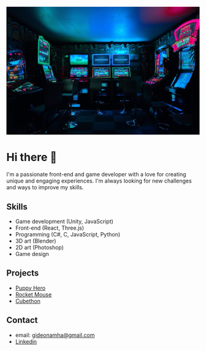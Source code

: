 ![Cover](https://github.com/GideonAmhaG/GideonAmhaG/blob/main/carl-raw-m3hn2Kn5Bns-unsplash-min-min-compressed-min.jpg)

# Hi there 👋

I'm a passionate front-end and game developer with a love for creating unique and engaging experiences. I'm always looking for new challenges and ways to improve my skills.

## Skills
* Game development (Unity, JavaScript)
* Front-end (React, Three.js)
* Programming (C#, C, JavaScript, Python)
* 3D art (Blender)
* 2D art (Photoshop)
* Game design

## Projects
* [Puppy Hero](https://games.puppyhero.geotechapps.com/)
* [Rocket Mouse](https://github.com/GideonAmhaG/rocket_mouse)
* [Cubethon](https://github.com/GideonAmhaG/cubethon)
## Contact
* email: gideonamha@gmail.com
* [Linkedin](https://www.linkedin.com/in/gideon-amha-g/)
